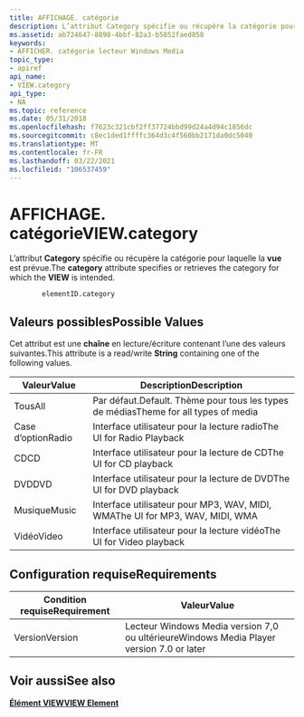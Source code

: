 ```yaml
---
title: AFFICHAGE. catégorie
description: L’attribut Category spécifie ou récupère la catégorie pour laquelle la vue est prévue.
ms.assetid: ab724647-8898-4bbf-82a3-b5852faed858
keywords:
- AFFICHER. catégorie lecteur Windows Media
topic_type:
- apiref
api_name:
- VIEW.category
api_type:
- NA
ms.topic: reference
ms.date: 05/31/2018
ms.openlocfilehash: f7623c321cbf2ff37724bbd99d24a4d94c1856dc
ms.sourcegitcommit: c8ec1ded1ffffc364d3c4f560bb2171da0dc5040
ms.translationtype: MT
ms.contentlocale: fr-FR
ms.lasthandoff: 03/22/2021
ms.locfileid: "106537459"
---
```

# <a name="viewcategory"></a><span data-ttu-id="f48c0-104">AFFICHAGE. catégorie</span><span class="sxs-lookup"><span data-stu-id="f48c0-104">VIEW.category</span></span>

<span data-ttu-id="f48c0-105">L’attribut **Category** spécifie ou récupère la catégorie pour laquelle la **vue** est prévue.</span><span class="sxs-lookup"><span data-stu-id="f48c0-105">The **category** attribute specifies or retrieves the category for which the **VIEW** is intended.</span></span>

``` syntax
        elementID.category
```

## <a name="possible-values"></a><span data-ttu-id="f48c0-106">Valeurs possibles</span><span class="sxs-lookup"><span data-stu-id="f48c0-106">Possible Values</span></span>

<span data-ttu-id="f48c0-107">Cet attribut est une **chaîne** en lecture/écriture contenant l’une des valeurs suivantes.</span><span class="sxs-lookup"><span data-stu-id="f48c0-107">This attribute is a read/write **String** containing one of the following values.</span></span>



| <span data-ttu-id="f48c0-108">Valeur</span><span class="sxs-lookup"><span data-stu-id="f48c0-108">Value</span></span> | <span data-ttu-id="f48c0-109">Description</span><span class="sxs-lookup"><span data-stu-id="f48c0-109">Description</span></span>                           |
|-------|---------------------------------------|
| <span data-ttu-id="f48c0-110">Tous</span><span class="sxs-lookup"><span data-stu-id="f48c0-110">All</span></span>   | <span data-ttu-id="f48c0-111">Par défaut.</span><span class="sxs-lookup"><span data-stu-id="f48c0-111">Default.</span></span> <span data-ttu-id="f48c0-112">Thème pour tous les types de médias</span><span class="sxs-lookup"><span data-stu-id="f48c0-112">Theme for all types of media</span></span> |
| <span data-ttu-id="f48c0-113">Case d’option</span><span class="sxs-lookup"><span data-stu-id="f48c0-113">Radio</span></span> | <span data-ttu-id="f48c0-114">Interface utilisateur pour la lecture radio</span><span class="sxs-lookup"><span data-stu-id="f48c0-114">The UI for Radio Playback</span></span>             |
| <span data-ttu-id="f48c0-115">CD</span><span class="sxs-lookup"><span data-stu-id="f48c0-115">CD</span></span>    | <span data-ttu-id="f48c0-116">Interface utilisateur pour la lecture de CD</span><span class="sxs-lookup"><span data-stu-id="f48c0-116">The UI for CD playback</span></span>                |
| <span data-ttu-id="f48c0-117">DVD</span><span class="sxs-lookup"><span data-stu-id="f48c0-117">DVD</span></span>   | <span data-ttu-id="f48c0-118">Interface utilisateur pour la lecture de DVD</span><span class="sxs-lookup"><span data-stu-id="f48c0-118">The UI for DVD playback</span></span>               |
| <span data-ttu-id="f48c0-119">Musique</span><span class="sxs-lookup"><span data-stu-id="f48c0-119">Music</span></span> | <span data-ttu-id="f48c0-120">Interface utilisateur pour MP3, WAV, MIDI, WMA</span><span class="sxs-lookup"><span data-stu-id="f48c0-120">The UI for MP3, WAV, MIDI, WMA</span></span>        |
| <span data-ttu-id="f48c0-121">Vidéo</span><span class="sxs-lookup"><span data-stu-id="f48c0-121">Video</span></span> | <span data-ttu-id="f48c0-122">Interface utilisateur pour la lecture vidéo</span><span class="sxs-lookup"><span data-stu-id="f48c0-122">The UI for Video playback</span></span>             |



 

## <a name="requirements"></a><span data-ttu-id="f48c0-123">Configuration requise</span><span class="sxs-lookup"><span data-stu-id="f48c0-123">Requirements</span></span>



| <span data-ttu-id="f48c0-124">Condition requise</span><span class="sxs-lookup"><span data-stu-id="f48c0-124">Requirement</span></span> | <span data-ttu-id="f48c0-125">Valeur</span><span class="sxs-lookup"><span data-stu-id="f48c0-125">Value</span></span> |
|--------------------|------------------------------------------------------|
| <span data-ttu-id="f48c0-126">Version</span><span class="sxs-lookup"><span data-stu-id="f48c0-126">Version</span></span><br/> | <span data-ttu-id="f48c0-127">Lecteur Windows Media version 7,0 ou ultérieure</span><span class="sxs-lookup"><span data-stu-id="f48c0-127">Windows Media Player version 7.0 or later</span></span><br/> |



## <a name="see-also"></a><span data-ttu-id="f48c0-128">Voir aussi</span><span class="sxs-lookup"><span data-stu-id="f48c0-128">See also</span></span>

<dl> <dt>

[<span data-ttu-id="f48c0-129">**Élément VIEW**</span><span class="sxs-lookup"><span data-stu-id="f48c0-129">**VIEW Element**</span></span>](view-element.md)
</dt> </dl>

 

 






